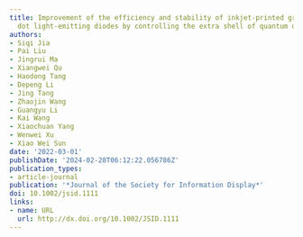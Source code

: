```yaml
---
title: Improvement of the efficiency and stability of inkjet‐printed green quantum
  dot light‐emitting diodes by controlling the extra shell of quantum dot
authors:
- Siqi Jia
- Pai Liu
- Jingrui Ma
- Xiangwei Qu
- Haodong Tang
- Depeng Li
- Jing Tang
- Zhaojin Wang
- Guangyu Li
- Kai Wang
- Xiaochuan Yang
- Wenwei Xu
- Xiao Wei Sun
date: '2022-03-01'
publishDate: '2024-02-28T06:12:22.056786Z'
publication_types:
- article-journal
publication: '*Journal of the Society for Information Display*'
doi: 10.1002/jsid.1111
links:
- name: URL
  url: http://dx.doi.org/10.1002/JSID.1111
---
```

